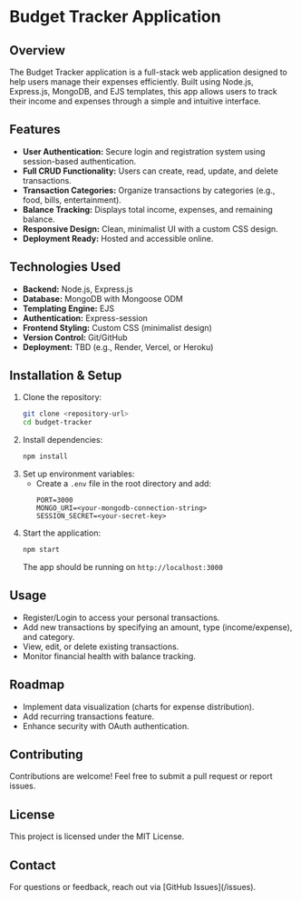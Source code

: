 # Budget Tracker Application

## Overview
The Budget Tracker application is a full-stack web application designed to help users manage their expenses efficiently. Built using Node.js, Express.js, MongoDB, and EJS templates, this app allows users to track their income and expenses through a simple and intuitive interface.

## Features
- **User Authentication:** Secure login and registration system using session-based authentication.
- **Full CRUD Functionality:** Users can create, read, update, and delete transactions.
- **Transaction Categories:** Organize transactions by categories (e.g., food, bills, entertainment).
- **Balance Tracking:** Displays total income, expenses, and remaining balance.
- **Responsive Design:** Clean, minimalist UI with a custom CSS design.
- **Deployment Ready:** Hosted and accessible online.

## Technologies Used
- **Backend:** Node.js, Express.js
- **Database:** MongoDB with Mongoose ODM
- **Templating Engine:** EJS
- **Authentication:** Express-session
- **Frontend Styling:** Custom CSS (minimalist design)
- **Version Control:** Git/GitHub
- **Deployment:** TBD (e.g., Render, Vercel, or Heroku)

## Installation & Setup
1. Clone the repository:
   ```bash
   git clone <repository-url>
   cd budget-tracker
   ```
2. Install dependencies:
   ```bash
   npm install
   ```
3. Set up environment variables:
   - Create a `.env` file in the root directory and add:
     ```env
     PORT=3000
     MONGO_URI=<your-mongodb-connection-string>
     SESSION_SECRET=<your-secret-key>
     ```
4. Start the application:
   ```bash
   npm start
   ```
   The app should be running on `http://localhost:3000`

## Usage
- Register/Login to access your personal transactions.
- Add new transactions by specifying an amount, type (income/expense), and category.
- View, edit, or delete existing transactions.
- Monitor financial health with balance tracking.

## Roadmap
- Implement data visualization (charts for expense distribution).
- Add recurring transactions feature.
- Enhance security with OAuth authentication.

## Contributing
Contributions are welcome! Feel free to submit a pull request or report issues.

## License
This project is licensed under the MIT License.

## Contact
For questions or feedback, reach out via [GitHub Issues](<repository-url>/issues).

